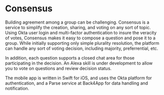# Consensus

Building agreement among a group can be challenging.  Consensus is a service to simplify the creation, sharing, and voting
on any sort of topic. Using Okta user login and multi-factor authentication to insure the veracity of votes, Consensus makes
it easy to compose a question and pose it to a group.  While initially supporting only simple plurality resolution, the
platform can handle any sort of voting decision, including majority, preferrential, etc.

In addition, each question supports a closed chat area for those participating in the decision.  An Alexa skill is under
development to allow you to vote on questions and review decision status.

The mobile app is written in Swift for iOS, and uses the Okta platform for authentication, and a Parse service at Back4App
for data handling and notification.
